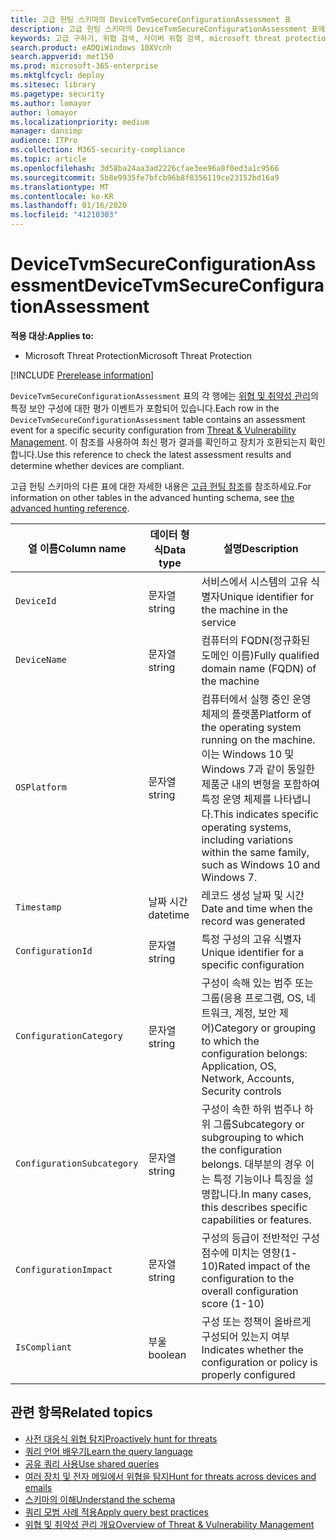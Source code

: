 ```yaml
---
title: 고급 헌팅 스키마의 DeviceTvmSecureConfigurationAssessment 표
description: 고급 헌팅 스키마의 DeviceTvmSecureConfigurationAssessment 표에서 위협 및 취약성 관리 보안 평가 이벤트에 대해 알아보세요. 이러한 이벤트는 시스템 정보, 보안 구성 세부 정보, 영향, 준수 정보를 제공합니다.
keywords: 고급 구하기, 위협 검색, 사이버 위협 검색, microsoft threat protection, microsoft 365, mtp, m365, 검색, 쿼리, 원격 분석, 스키마 참조, kusto, table, column, threat & 취약성 관리, TVM, 장치 관리, 보안 구성, DeviceTvmSecureConfigurationAssessment
search.product: eADQiWindows 10XVcnh
search.appverid: met150
ms.prod: microsoft-365-enterprise
ms.mktglfcycl: deploy
ms.sitesec: library
ms.pagetype: security
ms.author: lomayor
author: lomayor
ms.localizationpriority: medium
manager: dansimp
audience: ITPro
ms.collection: M365-security-compliance
ms.topic: article
ms.openlocfilehash: 3d58ba24aa3ad2226cfae3ee96a8f0ed3a1c9566
ms.sourcegitcommit: 5b8e9935fe7bfcb96b8f8356119ce23152bd16a9
ms.translationtype: MT
ms.contentlocale: ko-KR
ms.lasthandoff: 01/16/2020
ms.locfileid: "41210303"
---
```

# <a name="devicetvmsecureconfigurationassessment"></a><span data-ttu-id="7a91e-105">DeviceTvmSecureConfigurationAssessment</span><span class="sxs-lookup"><span data-stu-id="7a91e-105">DeviceTvmSecureConfigurationAssessment</span></span>

<span data-ttu-id="7a91e-106">**적용 대상:**</span><span class="sxs-lookup"><span data-stu-id="7a91e-106">**Applies to:**</span></span>
- <span data-ttu-id="7a91e-107">Microsoft Threat Protection</span><span class="sxs-lookup"><span data-stu-id="7a91e-107">Microsoft Threat Protection</span></span>

[!INCLUDE [Prerelease information](../includes/prerelease.md)]

<span data-ttu-id="7a91e-108">`DeviceTvmSecureConfigurationAssessment` 표의 각 행에는 [위협 및 취약성 관리](https://docs.microsoft.com/windows/security/threat-protection/microsoft-defender-atp/next-gen-threat-and-vuln-mgt)의 특정 보안 구성에 대한 평가 이벤트가 포함되어 있습니다.</span><span class="sxs-lookup"><span data-stu-id="7a91e-108">Each row in the `DeviceTvmSecureConfigurationAssessment` table contains an assessment event for a specific security configuration from [Threat & Vulnerability Management](https://docs.microsoft.com/windows/security/threat-protection/microsoft-defender-atp/next-gen-threat-and-vuln-mgt).</span></span> <span data-ttu-id="7a91e-109">이 참조를 사용하여 최신 평가 결과를 확인하고 장치가 호환되는지 확인합니다.</span><span class="sxs-lookup"><span data-stu-id="7a91e-109">Use this reference to check the latest assessment results and determine whether devices are compliant.</span></span>

<span data-ttu-id="7a91e-110">고급 헌팅 스키마의 다른 표에 대한 자세한 내용은 [고급 헌팅 참조](advanced-hunting-schema-tables.md)를 참조하세요.</span><span class="sxs-lookup"><span data-stu-id="7a91e-110">For information on other tables in the advanced hunting schema, see [the advanced hunting reference](advanced-hunting-schema-tables.md).</span></span>

| <span data-ttu-id="7a91e-111">열 이름</span><span class="sxs-lookup"><span data-stu-id="7a91e-111">Column name</span></span> | <span data-ttu-id="7a91e-112">데이터 형식</span><span class="sxs-lookup"><span data-stu-id="7a91e-112">Data type</span></span> | <span data-ttu-id="7a91e-113">설명</span><span class="sxs-lookup"><span data-stu-id="7a91e-113">Description</span></span> |
|-------------|-----------|-------------|
| `DeviceId` | <span data-ttu-id="7a91e-114">문자열</span><span class="sxs-lookup"><span data-stu-id="7a91e-114">string</span></span> | <span data-ttu-id="7a91e-115">서비스에서 시스템의 고유 식별자</span><span class="sxs-lookup"><span data-stu-id="7a91e-115">Unique identifier for the machine in the service</span></span> |
| `DeviceName` | <span data-ttu-id="7a91e-116">문자열</span><span class="sxs-lookup"><span data-stu-id="7a91e-116">string</span></span> | <span data-ttu-id="7a91e-117">컴퓨터의 FQDN(정규화된 도메인 이름)</span><span class="sxs-lookup"><span data-stu-id="7a91e-117">Fully qualified domain name (FQDN) of the machine</span></span> |
| `OSPlatform` | <span data-ttu-id="7a91e-118">문자열</span><span class="sxs-lookup"><span data-stu-id="7a91e-118">string</span></span> | <span data-ttu-id="7a91e-119">컴퓨터에서 실행 중인 운영 체제의 플랫폼</span><span class="sxs-lookup"><span data-stu-id="7a91e-119">Platform of the operating system running on the machine.</span></span> <span data-ttu-id="7a91e-120">이는 Windows 10 및 Windows 7과 같이 동일한 제품군 내의 변형을 포함하여 특정 운영 체제를 나타냅니다.</span><span class="sxs-lookup"><span data-stu-id="7a91e-120">This indicates specific operating systems, including variations within the same family, such as Windows 10 and Windows 7.</span></span>|
| `Timestamp` | <span data-ttu-id="7a91e-121">날짜 시간</span><span class="sxs-lookup"><span data-stu-id="7a91e-121">datetime</span></span> | <span data-ttu-id="7a91e-122">레코드 생성 날짜 및 시간</span><span class="sxs-lookup"><span data-stu-id="7a91e-122">Date and time when the record was generated</span></span> |
| `ConfigurationId` | <span data-ttu-id="7a91e-123">문자열</span><span class="sxs-lookup"><span data-stu-id="7a91e-123">string</span></span> | <span data-ttu-id="7a91e-124">특정 구성의 고유 식별자</span><span class="sxs-lookup"><span data-stu-id="7a91e-124">Unique identifier for a specific configuration</span></span> |
| `ConfigurationCategory` | <span data-ttu-id="7a91e-125">문자열</span><span class="sxs-lookup"><span data-stu-id="7a91e-125">string</span></span> | <span data-ttu-id="7a91e-126">구성이 속해 있는 범주 또는 그룹(응용 프로그램, OS, 네트워크, 계정, 보안 제어)</span><span class="sxs-lookup"><span data-stu-id="7a91e-126">Category or grouping to which the configuration belongs: Application, OS, Network, Accounts, Security controls</span></span> |
| `ConfigurationSubcategory` | <span data-ttu-id="7a91e-127">문자열</span><span class="sxs-lookup"><span data-stu-id="7a91e-127">string</span></span> | <span data-ttu-id="7a91e-128">구성이 속한 하위 범주나 하위 그룹</span><span class="sxs-lookup"><span data-stu-id="7a91e-128">Subcategory or subgrouping to which the configuration belongs.</span></span> <span data-ttu-id="7a91e-129">대부분의 경우 이는 특정 기능이나 특징을 설명합니다.</span><span class="sxs-lookup"><span data-stu-id="7a91e-129">In many cases, this describes specific capabilities or features.</span></span> |
| `ConfigurationImpact` | <span data-ttu-id="7a91e-130">문자열</span><span class="sxs-lookup"><span data-stu-id="7a91e-130">string</span></span> | <span data-ttu-id="7a91e-131">구성의 등급이 전반적인 구성 점수에 미치는 영향(1-10)</span><span class="sxs-lookup"><span data-stu-id="7a91e-131">Rated impact of the configuration to the overall configuration score (1-10)</span></span> |
| `IsCompliant` | <span data-ttu-id="7a91e-132">부울</span><span class="sxs-lookup"><span data-stu-id="7a91e-132">boolean</span></span> | <span data-ttu-id="7a91e-133">구성 또는 정책이 올바르게 구성되어 있는지 여부</span><span class="sxs-lookup"><span data-stu-id="7a91e-133">Indicates whether the configuration or policy is properly configured</span></span> |

## <a name="related-topics"></a><span data-ttu-id="7a91e-134">관련 항목</span><span class="sxs-lookup"><span data-stu-id="7a91e-134">Related topics</span></span>

- [<span data-ttu-id="7a91e-135">사전 대응식 위협 탐지</span><span class="sxs-lookup"><span data-stu-id="7a91e-135">Proactively hunt for threats</span></span>](advanced-hunting-overview.md)
- [<span data-ttu-id="7a91e-136">쿼리 언어 배우기</span><span class="sxs-lookup"><span data-stu-id="7a91e-136">Learn the query language</span></span>](advanced-hunting-query-language.md)
- [<span data-ttu-id="7a91e-137">공유 쿼리 사용</span><span class="sxs-lookup"><span data-stu-id="7a91e-137">Use shared queries</span></span>](advanced-hunting-shared-queries.md)
- [<span data-ttu-id="7a91e-138">여러 장치 및 전자 메일에서 위협을 탐지</span><span class="sxs-lookup"><span data-stu-id="7a91e-138">Hunt for threats across devices and emails</span></span>](advanced-hunting-query-emails-devices.md)
- [<span data-ttu-id="7a91e-139">스키마의 이해</span><span class="sxs-lookup"><span data-stu-id="7a91e-139">Understand the schema</span></span>](advanced-hunting-schema-tables.md)
- [<span data-ttu-id="7a91e-140">쿼리 모범 사례 적용</span><span class="sxs-lookup"><span data-stu-id="7a91e-140">Apply query best practices</span></span>](advanced-hunting-best-practices.md)
- [<span data-ttu-id="7a91e-141">위협 및 취약성 관리 개요</span><span class="sxs-lookup"><span data-stu-id="7a91e-141">Overview of Threat & Vulnerability Management</span></span>](https://docs.microsoft.com/windows/security/threat-protection/microsoft-defender-atp/next-gen-threat-and-vuln-mgt)
